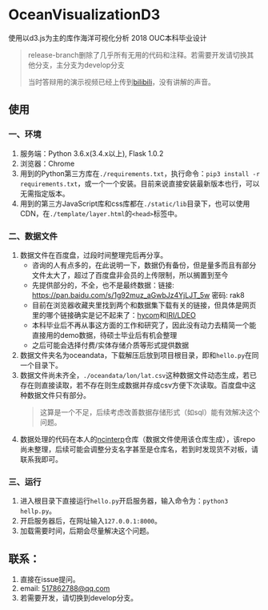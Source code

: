 # OceanVisualizationD3
使用以d3.js为主的库作海洋可视化分析
2018 OUC本科毕业设计

> release-branch删除了几乎所有无用的代码和注释。若需要开发请切换其他分支，主分支为develop分支
>
> 当时答辩用的演示视频已经上传到[bilibili](https://www.bilibili.com/video/BV1Ep4y1176z/)，没有讲解的声音。

## 使用

### 一、环境
1. 服务端：Python 3.6.x(3.4.x以上), Flask 1.0.2
2. 浏览器：Chrome
3. 用到的Python第三方库在```./requirements.txt```，执行命令：```pip3 install -r requirements.txt```，或一个一个安装。目前来说直接安装最新版本也行，可以无需指定版本。
4. 用到的第三方JavaScript库和css库都在```./static/lib```目录下，也可以使用CDN，在```./template/layer.html```的```<head>```标签中。

### 二、数据文件
1. 数据文件在百度盘，过段时间整理完后再分享。
    + 咨询的人有点多的，在此说明一下，数据仍有备份，但是量多而且有部分文件太大了，超过了百度盘非会员的上传限制，所以搁置到至今
    + 先提供部分的，不全，也不是最终数据：链接: https://pan.baidu.com/s/1g92muz_aGwbJz4YjLJT_5w  密码: rak8
    + 目前在浏览器收藏夹里找到两个和数据集下载有关的链接，但具体是网页里的哪个链接确实是记不起来了：[hycom](http://tds.hycom.org/thredds/catalog.html)和[IRI/LDEO](http://iridl.ldeo.columbia.edu/SOURCES/.CARTON-GIESE/.SODA/.v2p2p4/)
    + 本科毕业后不再从事这方面的工作和研究了，因此没有动力去精简一个能直接用的demo数据，待硕士毕业后有机会整理
    + 之后可能会选择付费/实体存储介质等形式提供数据
2. 数据文件夹名为oceandata，下载解压后放到项目根目录，即和```hello.py```在同一个目录下。
3. 数据文件尚未齐全，```./oceandata/lon/lat.csv```这种数据文件动态生成，若已存在则直接读取，若不存在则生成数据并存成csv方便下次读取。百度盘中这种数据文件只有部分。
    > 这算是一个不足，后续考虑改善数据存储形式（如sql）能有效解决这个问题。
2. 数据处理的代码在本人的[ncinterp](https://github.com/LittleSec/ncinterp/tree/nctocsv-nointerp-branch)仓库（数据文件使用该仓库生成），该repo尚未整理，后续可能会调整分支名字甚至是仓库名，若到时发现货不对板，请联系我即可。

### 三、运行
1. 进入根目录下直接运行```hello.py```开启服务器，输入命令为：```python3 hellp.py```。
2. 开启服务器后，在网址输入```127.0.0.1:8000```。
3. 加载需要时间，后期会尽量解决这个问题。

## 联系：
1. 直接在issue提问。
2. email: 517862788@qq.com
3. 若需要开发，请切换到develop分支。
